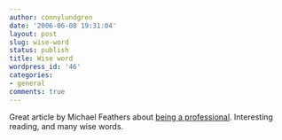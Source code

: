 ```yaml
---
author: connylundgren
date: '2006-06-08 19:31:04'
layout: post
slug: wise-word
status: publish
title: Wise word
wordpress_id: '46'
categories:
- general
comments: true
---
```


Great article by Michael Feathers about [being a
professional](http://www.butunclebob.com/ArticleS.MichaelFeathers.LameDuck).
Interesting reading, and many wise words.


